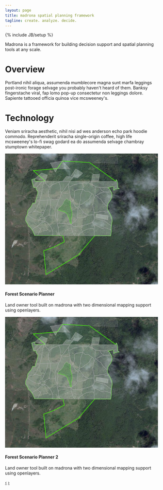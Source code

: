 ```yaml
---
layout: page
title: madrona spatial planning framework
tagline: create. analyze. decide.
---
```

{% include JB/setup %}
<div class="row">
  <div class="span6 left-side-text">
    <p class="madrona-quote">
      Madrona is a framework for building decision support and spatial planning tools at any scale.
    </p>
    <h1>Overview</h1>
    <p>
      Portland nihil aliqua, assumenda mumblecore magna sunt marfa leggings post-ironic forage selvage you probably haven't heard of them. Banksy fingerstache viral, fap lomo pop-up consectetur non leggings dolore. Sapiente tattooed officia quinoa vice mcsweeney's. 
    </p>
    <h1>Technology</h1>
    <p>
      Veniam sriracha aesthetic, nihil nisi ad wes anderson echo park hoodie commodo. Reprehenderit sriracha single-origin coffee, high life mcsweeney's lo-fi swag godard ea do assumenda selvage chambray stumptown <a>whitepaper</a>. 
    </p>
  </div>
  <div class="span6">
    <div class="well">
      <div id="myCarousel" class="carousel slide">
     <!-- Carousel items -->
      <div class="carousel-inner">
        <div class="active item">
          <img alt="" src="assets/img/fsp.png">
          <div class="carousel-caption">
            <h4>Forest Scenario Planner</h4>
            <p>Land owner tool built on madrona with two dimensional mapping support using openlayers.</p>
          </div>
        </div>
        <div class="item">
          <img alt="" src="assets/img/fsp.png">
          <div class="carousel-caption">
            <h4>Forest Scenario Planner 2</h4>
            <p>Land owner tool built on madrona with two dimensional mapping support using openlayers.</p>
          </div>
        </div>
      </div>
      <!-- Carousel nav -->
      <a class="carousel-control left" href="#myCarousel" data-slide="prev">&lsaquo;</a>
      <a class="carousel-control right" href="#myCarousel" data-slide="next">&rsaquo;</a>
     </div>
   </div>
  </div>
</div>
<script src="assets/bootstrap/js/jquery.js"></script>
<script src="assets/bootstrap/js/bootstrap-carousel.js"></script>
<script>
  $('.carousel').carousel({
                  interval: 2000
                });
</script>